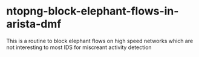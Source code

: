 # ntopng-block-elephant-flows-in-arista-dmf
This is a routine to block elephant flows on high speed networks which are not interesting to most IDS for miscreant activity detection
